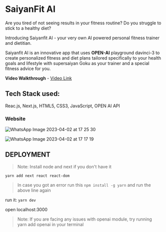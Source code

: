 # SaiyanFit AI
Are you tired of not seeing results in your fitness routine? Do you struggle to stick to a healthy diet?  

Introducing Saiyanfit AI - your very own AI powered personal fitness trainer and dietitian.

Saiyanfit AI is an innovative app that uses **OPEN-AI** playground davinci-3 to create personalized fitness and diet plans tailored specifically to your health goals and lifestyle with supersaiyan Goku as your trainer and a special fitness advice for you.


**Video Walkthrough** - [Video Link](https://www.youtube.com/watch?v=X5ZxLjDtIaw)

## Tech Stack used:
Reac.js, Next.js, HTML5, CSS3, JavaScript, OPEN AI API

### Website
![WhatsApp Image 2023-04-02 at 17 25 30](https://user-images.githubusercontent.com/98808802/229351380-2980de44-1967-4e9c-8770-265f2716e029.jpeg)

![WhatsApp Image 2023-04-02 at 17 17 19](https://user-images.githubusercontent.com/98808802/229351383-9f19e0b7-f9af-46bb-ae6e-5993630479fd.jpeg)

## DEPLOYMENT
> Note: Install node and next if you don't have it

`yarn add next react react-dom`

> In case you got an error run this
> `npm install -g yarn`
> and run the above line again

run it: 
`yarn dev`

open localhost:3000

>Note: If you are facing any issues with openai module, try running yarn add openai in your terminal
